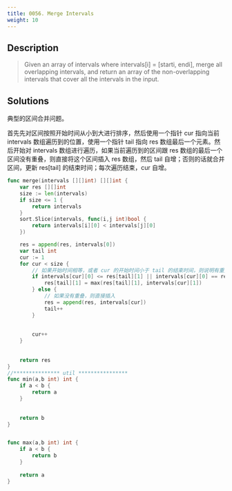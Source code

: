 ```yaml
---
title: 0056. Merge Intervals
weight: 10
---
```

## Description

> Given an array of intervals where intervals[i] = [starti, endi], merge all overlapping intervals, and return an array of the non-overlapping intervals that cover all the intervals in the input.


## Solutions

典型的区间合并问题。

首先先对区间按照开始时间从小到大进行排序，然后使用一个指针 cur 指向当前 intervals 数组遍历到的位置，使用一个指针 tail 指向 res 数组最后一个元素。然后开始对 intervals 数组进行遍历，如果当前遍历到的区间跟 res 数组的最后一个区间没有重叠，则直接将这个区间插入 res 数组，然后 tail 自增；否则的话就合并区间，更新 res[tail] 的结束时间；每次遍历结束，cur 自增。
```go
func merge(intervals [][]int) [][]int {
    var res [][]int
	size := len(intervals)
    if size <= 1 {
        return intervals
    }
    sort.Slice(intervals, func(i,j int)bool {
        return intervals[i][0] < intervals[j][0]
    })

    res = append(res, intervals[0])
    var tail int
    cur := 1
    for cur < size {
        // 如果开始时间相等，或者 cur 的开始时间小于 tail 的结束时间，则说明有重叠，则需要合并
        if intervals[cur][0] <= res[tail][1] || intervals[cur][0] == res[tail][0]{
            res[tail][1] = max(res[tail][1], intervals[cur][1])
        } else {
            // 如果没有重叠，则直接插入
            res = append(res, intervals[cur])
            tail++
        }
        
        
        cur++
    }
    
    
    return res
}
//*************** util ****************
func min(a,b int) int {
    if a < b {
        return a
    }
    
    
    return b
}


func max(a,b int) int {
    if a < b {
        return b
    }
    
    return a
}

```
